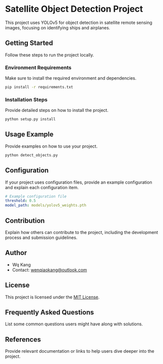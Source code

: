 # Satellite Object Detection Project

This project uses YOLOv5 for object detection in satellite remote sensing images, focusing on identifying ships and airplanes.

## Getting Started

Follow these steps to run the project locally.

### Environment Requirements

Make sure to install the required environment and dependencies.

```bash
pip install -r requirements.txt
```

### Installation Steps

Provide detailed steps on how to install the project.

```bash
python setup.py install
```

## Usage Example

Provide examples on how to use your project.

```bash
python detect_objects.py
```

## Configuration

If your project uses configuration files, provide an example configuration and explain each configuration item.

```yaml
# Example configuration file
threshold: 0.5
model_path: models/yolov5_weights.pth
```

## Contribution

Explain how others can contribute to the project, including the development process and submission guidelines.

## Author

- Wq Kang
- Contact: wenqiaokang@outlook.com

## License

This project is licensed under the [MIT License](LICENSE).

## Frequently Asked Questions

List some common questions users might have along with solutions.

## References

Provide relevant documentation or links to help users dive deeper into the project.
